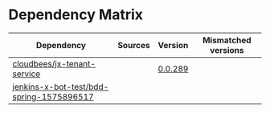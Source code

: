 # Dependency Matrix

Dependency | Sources | Version | Mismatched versions
---------- | ------- | ------- | -------------------
[cloudbees/jx-tenant-service](https://github.com/cloudbees/jx-tenant-service) |  | [0.0.289](https://github.com/cloudbees/jx-tenant-service/releases/tag/v0.0.289) | 
[jenkins-x-bot-test/bdd-spring-1575896517](https://github.com/jenkins-x-bot-test/bdd-spring-1575896517.git) |  | []() | 
